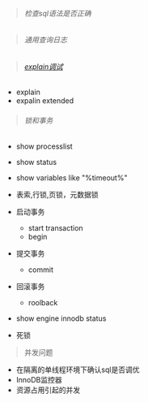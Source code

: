 > ###### 检查sql语法是否正确

> ###### 通用查询日志

> ###### [explain调试](http://www.cnblogs.com/wangkongming/p/4127902.html)
  
  - explain
  - expalin extended
  
> ###### 锁和事务
  
  - show processlist
  - show status
  - show variables like "%timeout%"
  - 表索,行锁,页锁，元数据锁
  - 启动事务
    
    - start transaction
    - begin
  - 提交事务
   
    - commit
  - 回滚事务
    
    - roolback
  - show engine innodb status
  - 死锁

> 并发问题

  - 在隔离的单线程环境下确认sql是否调优
  - InnoDB监控器
  - 资源占用引起的并发
  

